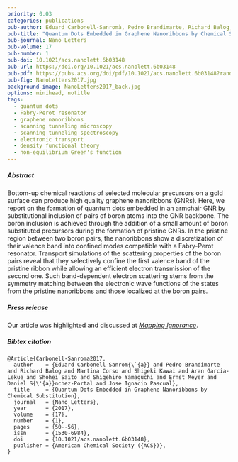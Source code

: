 ```yaml
---
priority: 0.03
categories: publications
pub-author: Eduard Carbonell-Sanromà, Pedro Brandimarte, Richard Balog, Martina Corso, Shigeki Kawai, Aran Garcia-Lekue, Shohei Saito, Shigehiro Yamaguchi, Ernst Meyer, Daniel Sánchez-Portal, and Jose Ignacio Pascual
pub-title: "Quantum Dots Embedded in Graphene Nanoribbons by Chemical Substitution"
pub-journal: Nano Letters
pub-volume: 17
pub-number: 1
pub-doi: 10.1021/acs.nanolett.6b03148
pub-url: https://doi.org/10.1021/acs.nanolett.6b03148
pub-pdf: https://pubs.acs.org/doi/pdf/10.1021/acs.nanolett.6b03148?rand=cifvufgv
pub-fig: NanoLetters2017.jpg
background-image: NanoLetters2017_back.jpg
options: minihead, notitle
tags:
  - quantum dots
  - Fabry-Perot resonator
  - graphene nanoribbons
  - scanning tunneling microscopy
  - scanning tunneling spectroscopy
  - electronic transport
  - density functional theory
  - non-equilibrium Green's function
---
```


##### Abstract

Bottom-up chemical reactions of selected molecular precursors on a gold surface can produce high quality graphene nanoribbons (GNRs).
Here, we report on the formation of quantum dots embedded in an armchair GNR by substitutional inclusion of pairs of boron atoms into the GNR backbone.
The boron inclusion is achieved through the addition of a small amount of boron substituted precursors during the formation of pristine GNRs.
In the pristine region between two boron pairs, the nanoribbons show a discretization of their valence band into confined modes compatible with a Fabry-Perot resonator.
Transport simulations of the scattering properties of the boron pairs reveal that they selectively confine the first valence band of the pristine ribbon while allowing an efficient electron transmission of the second one.
Such band-dependent electron scattering stems from the symmetry matching between the electronic wave functions of the states from the pristine nanoribbons and those localized at the boron pairs.

##### Press release <a target="_blank" href="https://twitter.com/MapIgnorance/status/842390464133246976"><span class="icon fa-twitter fa-lg style1"></span></a>

Our article was highlighted and discussed at [*Mapping Ignorance*](https://mappingignorance.org/2017/03/16/quantum-dots-embedded-graphene-nanoribbons/).

##### Bibtex citation

```
@Article{Carbonell-Sanroma2017,
  author    = {Eduard Carbonell-Sanrom{\`{a}} and Pedro Brandimarte and Richard Balog and Martina Corso and Shigeki Kawai and Aran Garcia-Lekue and Shohei Saito and Shigehiro Yamaguchi and Ernst Meyer and Daniel S{\'{a}}nchez-Portal and Jose Ignacio Pascual},
  title     = {Quantum Dots Embedded in Graphene Nanoribbons by Chemical Substitution},
  journal   = {Nano Letters},
  year      = {2017},
  volume    = {17},
  number    = {1},
  pages     = {50--56},
  issn      = {1530-6984},
  doi       = {10.1021/acs.nanolett.6b03148},
  publisher = {American Chemical Society ({ACS})},
}
```
